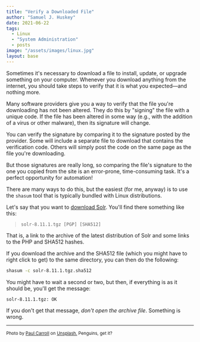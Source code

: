 ```yaml
---
title: "Verify a Downloaded File"
author: "Samuel J. Huskey"
date: 2021-06-22
tags:
  - Linux
  - "System Administration"
  - posts
image: "/assets/images/linux.jpg"
layout: base
---
```


Sometimes it's necessary to download a file to install, update, or upgrade something on your computer. Whenever you download anything from the internet, you should take steps to verify that it is what you expected—and nothing more.

Many software providers give you a way to verify that the file you're downloading has not been altered. They do this by "signing" the file with a unique code. If the file has been altered in some way (e.g., with the addition of a virus or other malware), then its signature will change.

You can verify the signature by comparing it to the signature posted by the provider. Some will include a separate file to download that contains the verification code. Others will simply post the code on the same page as the file you're downloading.

But those signatures are really long, so comparing the file's signature to the one you copied from the site is an error-prone, time-consuming task. It's a perfect opportunity for automation!

There are many ways to do this, but the easiest (for me, anyway) is to use the `shasum` tool that is typically bundled with Linux distributions.

Let's say that you want to [download Solr](https://solr.apache.org/downloads.html). You'll find there something like this:

> `solr-8.11.1.tgz [PGP] [SHA512]`

That is, a link to the archive of the latest distribution of Solr and some links to the PHP and SHA512 hashes.

If you download the archive and the SHA512 file (which you might have to right click to get) to the same directory, you can then do the following:

```bash
shasum -c solr-8.11.1.tgz.sha512
```

You might have to wait a second or two, but then, if everything is as it should be, you'll get the message:

```bash
solr-8.11.1.tgz: OK
```

If you don't get that message, _don't open the archive file_. Something is wrong.

<hr />
<span style="font-size:smaller">Photo by <a href="https://unsplash.com/@mudmanuk?utm_source=unsplash&utm_medium=referral&utm_content=creditCopyText">Paul Carroll</a> on <a href="https://unsplash.com/s/photos/penguin?utm_source=unsplash&utm_medium=referral&utm_content=creditCopyText">Unsplash.</a> Penguins, get it?</span>
